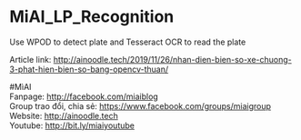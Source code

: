 # MiAI_LP_Recognition
Use WPOD to detect plate and Tesseract OCR to read the plate

Article link:  http://ainoodle.tech/2019/11/26/nhan-dien-bien-so-xe-chuong-3-phat-hien-bien-so-bang-opencv-thuan/

#MìAI <br>
Fanpage: http://facebook.com/miaiblog<br>
Group trao đổi, chia sẻ: https://www.facebook.com/groups/miaigroup<br>
Website: http://ainoodle.tech<br>
Youtube: http://bit.ly/miaiyoutube<br>
